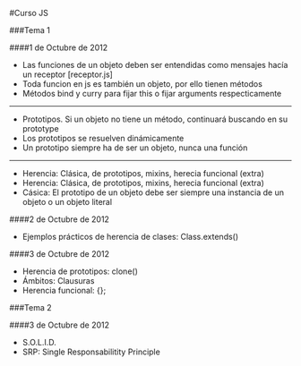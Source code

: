 #Curso JS

###Tema 1

####1 de Octubre de 2012

* Las funciones de un objeto deben ser entendidas como mensajes hacía un receptor [receptor.js]
* Toda funcion en js es también un objeto, por ello tienen métodos
* Métodos bind y curry para fijar this o fijar arguments respecticamente

----

* Prototipos. Si un objeto no tiene un método, continuará buscando en su prototype
* Los prototipos se resuelven dinámicamente
* Un prototipo siempre ha de ser un objeto, nunca una función

----

* Herencia: Clásica, de prototipos, mixins, herecia funcional (extra)
* Herencia: Clásica, de prototipos, mixins, herecia funcional (extra)
* Cásica: El prototipo de un objeto debe ser siempre una instancia de un objeto o un objeto literal


####2 de Octubre de 2012

* Ejemplos prácticos de herencia de clases: Class.extends()

####3 de Octubre de 2012

* Herencia de prototipos: clone()
* Ámbitos: Clausuras
* Herencia funcional: {};

###Tema 2

####3 de Octubre de 2012

* S.O.L.I.D.
* SRP: Single Responsabilitity Principle